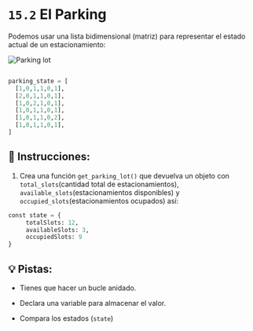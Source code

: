 # `15.2` El Parking

Podemos usar una lista bidimensional (matriz) para representar el estado actual de un estacionamiento:

![Parking lot](https://storage.googleapis.com/replit/images/1558366147943_71c41e2a3f01564b5bdba6618797af79.pn)
```py

parking_state = [
  [1,0,1,1,0,1],
  [2,0,1,1,0,1],
  [1,0,2,1,0,1],
  [1,0,1,1,0,1],
  [1,0,1,1,0,2],
  [1,0,1,1,0,1],
]
```

## 📝 Instrucciones:

1. Crea una función `get_parking_lot()` que devuelva un objeto con `total_slots`(cantidad total de estacionamientos), `available_slots`(estacionamientos disponibles) y `occupied_slots`(estacionamientos ocupados) así:


```py
const state = {
     totalSlots: 12,
     availableSlots: 3,
     occupiedSlots: 9
}
```

## 💡 Pistas:

- Tienes que hacer un bucle anidado.

- Declara una variable para almacenar el valor.

- Compara los estados (`state`)
